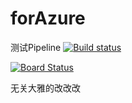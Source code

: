# forAzure
测试Pipeline
[![Build status](https://bearanddonkey.visualstudio.com/WZH/_apis/build/status/WZH-CI)](https://bearanddonkey.visualstudio.com/WZH/_build/latest?definitionId=1)

[![Board Status](https://bearanddonkey.visualstudio.com/662f42d4-f8e7-488d-ae20-8c45db96d2fa/b84f8899-44c7-4ba7-b7c5-3dd2186d39d8/_apis/work/boardbadge/bf0c894a-8f74-4e08-a596-833492726c9b)](https://bearanddonkey.visualstudio.com/662f42d4-f8e7-488d-ae20-8c45db96d2fa/_boards/board/t/b84f8899-44c7-4ba7-b7c5-3dd2186d39d8/Microsoft.FeatureCategory)


无关大雅的改改改
